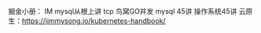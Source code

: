 掘金小册：
		IM
		mysql从根上讲
		tcp
		鸟窝GO并发
		mysql 45讲
		操作系统45讲
		云原生：https://jimmysong.io/kubernetes-handbook/